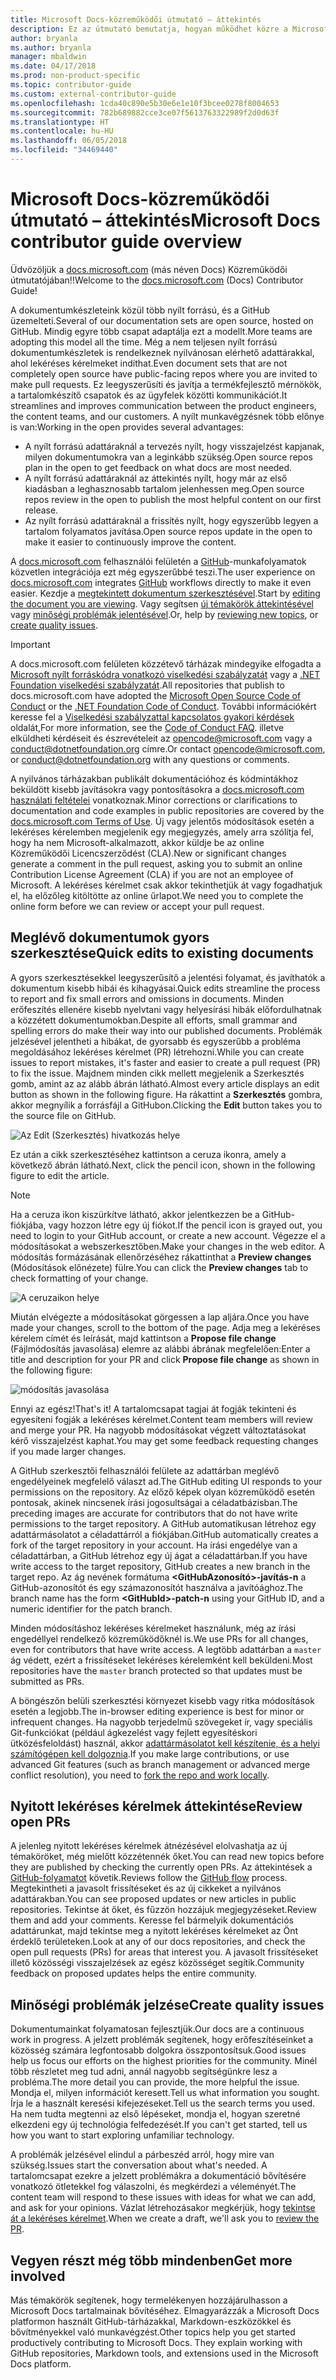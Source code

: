 ```yaml
---
title: Microsoft Docs-közreműködői útmutató – áttekintés
description: Ez az útmutató bemutatja, hogyan működhet közre a Microsoft dokumentációs webhelyén, a docs.microsoft.com-on.
author: bryanla
ms.author: bryanla
manager: mbaldwin
ms.date: 04/17/2018
ms.prod: non-product-specific
ms.topic: contributor-guide
ms.custom: external-contributor-guide
ms.openlocfilehash: 1cda40c890e5b30e6e1e10f3bcee0278f8004653
ms.sourcegitcommit: 782b689882cce3ce07f5613763322989f2d0d63f
ms.translationtype: HT
ms.contentlocale: hu-HU
ms.lasthandoff: 06/05/2018
ms.locfileid: "34469440"
---
```

# <a name="microsoft-docs-contributor-guide-overview"></a><span data-ttu-id="f817e-103">Microsoft Docs-közreműködői útmutató – áttekintés</span><span class="sxs-lookup"><span data-stu-id="f817e-103">Microsoft Docs contributor guide overview</span></span>

<span data-ttu-id="f817e-104">Üdvözöljük a [docs.microsoft.com](https://docs.microsoft.com) (más néven Docs) Közreműködői útmutatójában!!</span><span class="sxs-lookup"><span data-stu-id="f817e-104">Welcome to the [docs.microsoft.com](https://docs.microsoft.com) (Docs) Contributor Guide!</span></span>

<span data-ttu-id="f817e-105">A dokumentumkészleteink közül több nyílt forrású, és a GitHub üzemelteti.</span><span class="sxs-lookup"><span data-stu-id="f817e-105">Several of our documentation sets are open source, hosted on GitHub.</span></span> <span data-ttu-id="f817e-106">Mindig egyre több csapat adaptálja ezt a modellt.</span><span class="sxs-lookup"><span data-stu-id="f817e-106">More teams are adopting this model all the time.</span></span> <span data-ttu-id="f817e-107">Még a nem teljesen nyílt forrású dokumentumkészletek is rendelkeznek nyilvánosan elérhető adattárakkal, ahol lekéréses kérelmeket indíthat.</span><span class="sxs-lookup"><span data-stu-id="f817e-107">Even document sets that are not completely open source have public-facing repos where you are invited to make pull requests.</span></span> <span data-ttu-id="f817e-108">Ez leegyszerűsíti és javítja a termékfejlesztő mérnökök, a tartalomkészítő csapatok és az ügyfelek közötti kommunikációt.</span><span class="sxs-lookup"><span data-stu-id="f817e-108">It streamlines and improves communication between the product engineers, the content teams, and our customers.</span></span> <span data-ttu-id="f817e-109">A nyílt munkavégzésnek több előnye is van:</span><span class="sxs-lookup"><span data-stu-id="f817e-109">Working in the open provides several advantages:</span></span>

- <span data-ttu-id="f817e-110">A nyílt forrású adattáraknál a tervezés nyílt, hogy visszajelzést kapjanak, milyen dokumentumokra van a leginkább szükség.</span><span class="sxs-lookup"><span data-stu-id="f817e-110">Open source repos plan in the open to get feedback on what docs are most needed.</span></span>
- <span data-ttu-id="f817e-111">A nyílt forrású adattáraknál az áttekintés nyílt, hogy már az első kiadásban a leghasznosabb tartalom jelenhessen meg.</span><span class="sxs-lookup"><span data-stu-id="f817e-111">Open source repos review in the open to publish the most helpful content on our first release.</span></span>
- <span data-ttu-id="f817e-112">Az nyílt forrású adattáraknál a frissítés nyílt, hogy egyszerűbb legyen a tartalom folyamatos javítása.</span><span class="sxs-lookup"><span data-stu-id="f817e-112">Open source repos update in the open to make it easier to continuously improve the content.</span></span>

<span data-ttu-id="f817e-113">A [docs.microsoft.com](https://docs.microsoft.com) felhasználói felületén a [GitHub](https://github.com)-munkafolyamatok közvetlen integrációja ezt még egyszerűbbé teszi.</span><span class="sxs-lookup"><span data-stu-id="f817e-113">The user experience on [docs.microsoft.com](https://docs.microsoft.com) integrates [GitHub](https://github.com) workflows directly to make it even easier.</span></span> <span data-ttu-id="f817e-114">Kezdje a [megtekintett dokumentum szerkesztésével](#quick-edits-to-existing-documents).</span><span class="sxs-lookup"><span data-stu-id="f817e-114">Start by [editing the document you are viewing](#quick-edits-to-existing-documents).</span></span> <span data-ttu-id="f817e-115">Vagy segítsen [új témakörök áttekintésével](#review-open-prs) vagy [minőségi problémák jelentésével](#create-quality-issues).</span><span class="sxs-lookup"><span data-stu-id="f817e-115">Or, help by [reviewing new topics](#review-open-prs), or [create quality issues](#create-quality-issues).</span></span>

> [!IMPORTANT]
> <span data-ttu-id="f817e-116">A docs.microsoft.com felületen közzétevő tárházak mindegyike elfogadta a [Microsoft nyílt forráskódra vonatkozó viselkedési szabályzatát](https://opensource.microsoft.com/codeofconduct/) vagy a [.NET Foundation viselkedési szabályzatát](https://dotnetfoundation.org/code-of-conduct).</span><span class="sxs-lookup"><span data-stu-id="f817e-116">All repositories that publish to docs.microsoft.com have adopted the [Microsoft Open Source Code of Conduct](https://opensource.microsoft.com/codeofconduct/) or the [.NET Foundation Code of Conduct](https://dotnetfoundation.org/code-of-conduct).</span></span> <span data-ttu-id="f817e-117">További információkért keresse fel a [Viselkedési szabályzattal kapcsolatos gyakori kérdések](https://opensource.microsoft.com/codeofconduct/faq/) oldalát,</span><span class="sxs-lookup"><span data-stu-id="f817e-117">For more information, see the [Code of Conduct FAQ](https://opensource.microsoft.com/codeofconduct/faq/).</span></span> <span data-ttu-id="f817e-118">illetve elküldheti kérdéseit és észrevételeit az [opencode@microsoft.com](mailto:opencode@microsoft.com) vagy a [conduct@dotnetfoundation.org](mailto:conduct@dotnetfoundation.org) címre.</span><span class="sxs-lookup"><span data-stu-id="f817e-118">Or contact [opencode@microsoft.com](mailto:opencode@microsoft.com), or [conduct@dotnetfoundation.org](mailto:conduct@dotnetfoundation.org) with any questions or comments.</span></span><br>
>
> <span data-ttu-id="f817e-119">A nyilvános tárházakban publikált dokumentációhoz és kódmintákhoz beküldött kisebb javításokra vagy pontosításokra a [docs.microsoft.com használati feltételei](https://docs.microsoft.com/legal/termsofuse) vonatkoznak.</span><span class="sxs-lookup"><span data-stu-id="f817e-119">Minor corrections or clarifications to documentation and code examples in public repositories are covered by the [docs.microsoft.com Terms of Use](https://docs.microsoft.com/legal/termsofuse).</span></span> <span data-ttu-id="f817e-120">Új vagy jelentős módosítások esetén a lekéréses kérelemben megjelenik egy megjegyzés, amely arra szólítja fel, hogy ha nem Microsoft-alkalmazott, akkor küldje be az online Közreműködői Licencszerződést (CLA).</span><span class="sxs-lookup"><span data-stu-id="f817e-120">New or significant changes generate a comment in the pull request, asking you to submit an online Contribution License Agreement (CLA) if you are not an employee of Microsoft.</span></span> <span data-ttu-id="f817e-121">A lekéréses kérelmet csak akkor tekinthetjük át vagy fogadhatjuk el, ha előzőleg kitöltötte az online űrlapot.</span><span class="sxs-lookup"><span data-stu-id="f817e-121">We need you to complete the online form before we can review or accept your pull request.</span></span>

## <a name="quick-edits-to-existing-documents"></a><span data-ttu-id="f817e-122">Meglévő dokumentumok gyors szerkesztése</span><span class="sxs-lookup"><span data-stu-id="f817e-122">Quick edits to existing documents</span></span>

<span data-ttu-id="f817e-123">A gyors szerkesztésekkel leegyszerűsítő a jelentési folyamat, és javíthatók a dokumentum kisebb hibái és kihagyásai.</span><span class="sxs-lookup"><span data-stu-id="f817e-123">Quick edits streamline the process to report and fix small errors and omissions in documents.</span></span> <span data-ttu-id="f817e-124">Minden erőfeszítés ellenére kisebb nyelvtani vagy helyesírási hibák előfordulhatnak a közzétett dokumentumokban.</span><span class="sxs-lookup"><span data-stu-id="f817e-124">Despite all efforts, small grammar and spelling errors do make their way into our published documents.</span></span> <span data-ttu-id="f817e-125">Problémák jelzésével jelentheti a hibákat, de gyorsabb és egyszerűbb a probléma megoldásához lekéréses kérelmet (PR) létrehozni.</span><span class="sxs-lookup"><span data-stu-id="f817e-125">While you can create issues to report mistakes, it's faster and easier to create a pull request (PR) to fix the issue.</span></span> <span data-ttu-id="f817e-126">Majdnem minden cikk mellett megjelenik a Szerkesztés gomb, amint az az alább ábrán látható.</span><span class="sxs-lookup"><span data-stu-id="f817e-126">Almost every article displays an edit button as shown in the following figure.</span></span> <span data-ttu-id="f817e-127">Ha rákattint a **Szerkesztés** gombra, akkor megnyílik a forrásfájl a GitHubon.</span><span class="sxs-lookup"><span data-stu-id="f817e-127">Clicking the **Edit** button takes you to the source file on GitHub.</span></span>

![Az Edit (Szerkesztés) hivatkozás helye](./media/index/edit-article.png)

<span data-ttu-id="f817e-129">Ez után a cikk szerkesztéséhez kattintson a ceruza ikonra, amely a következő ábrán látható.</span><span class="sxs-lookup"><span data-stu-id="f817e-129">Next, click the pencil icon, shown in the following figure to edit the article.</span></span>

> [!NOTE]
> <span data-ttu-id="f817e-130">Ha a ceruza ikon kiszürkítve látható, akkor jelentkezzen be a GitHub-fiókjába, vagy hozzon létre egy új fiókot.</span><span class="sxs-lookup"><span data-stu-id="f817e-130">If the pencil icon is grayed out, you need to login to your GitHub account, or create a new account.</span></span> <span data-ttu-id="f817e-131">Végezze el a módosításokat a webszerkesztőben.</span><span class="sxs-lookup"><span data-stu-id="f817e-131">Make your changes in the web editor.</span></span> <span data-ttu-id="f817e-132">A módosítás formázásának ellenőrzéséhez rákattinthat a **Preview changes** (Módosítások előnézete) fülre.</span><span class="sxs-lookup"><span data-stu-id="f817e-132">You can click the **Preview changes** tab to check formatting of your change.</span></span>

![A ceruzaikon helye](./media/index/editicon.png)

<span data-ttu-id="f817e-134">Miután elvégezte a módosításokat görgessen a lap aljára.</span><span class="sxs-lookup"><span data-stu-id="f817e-134">Once you have made your changes, scroll to the bottom of the page.</span></span> <span data-ttu-id="f817e-135">Adja meg a lekéréses kérelem címét és leírását, majd kattintson a **Propose file change** (Fájlmódosítás javasolása) elemre az alábbi ábrának megfelelően:</span><span class="sxs-lookup"><span data-stu-id="f817e-135">Enter a title and description for your PR and click **Propose file change** as shown in the following figure:</span></span>

![módosítás javasolása](./media/index/submit-pull-request.png)

<span data-ttu-id="f817e-137">Ennyi az egész!</span><span class="sxs-lookup"><span data-stu-id="f817e-137">That's it!</span></span> <span data-ttu-id="f817e-138">A tartalomcsapat tagjai át fogják tekinteni és egyesíteni fogják a lekéréses kérelmet.</span><span class="sxs-lookup"><span data-stu-id="f817e-138">Content team members will review and merge your PR.</span></span> <span data-ttu-id="f817e-139">Ha nagyobb módosításokat végzett változtatásokat kérő visszajelzést kaphat.</span><span class="sxs-lookup"><span data-stu-id="f817e-139">You may get some feedback requesting changes if you made larger changes.</span></span>

<span data-ttu-id="f817e-140">A GitHub szerkesztői felhasználói felülete az adattárban meglévő engedélyeinek megfelelő választ ad.</span><span class="sxs-lookup"><span data-stu-id="f817e-140">The GitHub editing UI responds to your permissions on the repository.</span></span> <span data-ttu-id="f817e-141">Az előző képek olyan közreműködő esetén pontosak, akinek nincsenek írási jogosultságai a céladatbázisban.</span><span class="sxs-lookup"><span data-stu-id="f817e-141">The preceding images are accurate for contributors that do not have write permissions to the target repository.</span></span> <span data-ttu-id="f817e-142">A GitHub automatikusan létrehoz egy adattármásolatot a céladattárról a fiókjában.</span><span class="sxs-lookup"><span data-stu-id="f817e-142">GitHub automatically creates a fork of the target repository in your account.</span></span> <span data-ttu-id="f817e-143">Ha írási engedélye van a céladattárban, a GitHub létrehoz egy új ágat a céladattárban.</span><span class="sxs-lookup"><span data-stu-id="f817e-143">If you have write access to the target repository, GitHub creates a new branch in the target repo.</span></span> <span data-ttu-id="f817e-144">Az ág nevének formátuma **\<GitHubAzonosító\>-javítás-n** a GitHub-azonosítót és egy számazonosítót használva a javítóághoz.</span><span class="sxs-lookup"><span data-stu-id="f817e-144">The branch name has the form **\<GitHubId\>-patch-n** using your GitHub ID, and a numeric identifier for the patch branch.</span></span>

<span data-ttu-id="f817e-145">Minden módosításhoz lekéréses kérelmeket használunk, még az írási engedéllyel rendelkező közreműködőknél is.</span><span class="sxs-lookup"><span data-stu-id="f817e-145">We use PRs for all changes, even for contributors that have write access.</span></span> <span data-ttu-id="f817e-146">A legtöbb adattárban a `master` ág védett, ezért a frissítéseket lekéréses kérelemként kell beküldeni.</span><span class="sxs-lookup"><span data-stu-id="f817e-146">Most repositories have the `master` branch protected so that updates must be submitted as PRs.</span></span>

<span data-ttu-id="f817e-147">A böngészőn belüli szerkesztési környezet kisebb vagy ritka módosítások esetén a legjobb.</span><span class="sxs-lookup"><span data-stu-id="f817e-147">The in-browser editing experience is best for minor or infrequent changes.</span></span> <span data-ttu-id="f817e-148">Ha nagyobb terjedelmű szövegeket ír, vagy speciális Git-funkciókat (például ágkezelést vagy fejlett egyesítéskori ütközésfeloldást) használ, akkor [adattármásolatot kell készítenie, és a helyi számítógépen kell dolgoznia](how-to-write-workflows-major.md).</span><span class="sxs-lookup"><span data-stu-id="f817e-148">If you make large contributions, or use advanced Git features (such as branch management or advanced merge conflict resolution), you need to [fork the repo and work locally](how-to-write-workflows-major.md).</span></span>

## <a name="review-open-prs"></a><span data-ttu-id="f817e-149">Nyitott lekéréses kérelmek áttekintése</span><span class="sxs-lookup"><span data-stu-id="f817e-149">Review open PRs</span></span>

<span data-ttu-id="f817e-150">A jelenleg nyitott lekéréses kérelmek átnézésével elolvashatja az új témaköröket, még mielőtt közzétennék őket.</span><span class="sxs-lookup"><span data-stu-id="f817e-150">You can read new topics before they are published by checking the currently open PRs.</span></span> <span data-ttu-id="f817e-151">Az áttekintések a [GitHub-folyamatot](https://guides.github.com/introduction/flow/) követik.</span><span class="sxs-lookup"><span data-stu-id="f817e-151">Reviews follow the [GitHub flow](https://guides.github.com/introduction/flow/) process.</span></span> <span data-ttu-id="f817e-152">Megtekintheti a javasolt frissítéseket és az új cikkeket a nyilvános adattárakban.</span><span class="sxs-lookup"><span data-stu-id="f817e-152">You can see proposed updates or new articles in public repositories.</span></span> <span data-ttu-id="f817e-153">Tekintse át őket, és fűzzön hozzájuk megjegyzéseket.</span><span class="sxs-lookup"><span data-stu-id="f817e-153">Review them and add your comments.</span></span> <span data-ttu-id="f817e-154">Keresse fel bármelyik dokumentációs adattárunkat, majd tekintse meg a nyitott lekéréses kérelmeket az Önt érdeklő területeken.</span><span class="sxs-lookup"><span data-stu-id="f817e-154">Look at any of our docs repositories, and check the open pull requests (PRs) for areas that interest you.</span></span> <span data-ttu-id="f817e-155">A javasolt frissítéseket illető közösségi visszajelzések az egész közösséget segítik.</span><span class="sxs-lookup"><span data-stu-id="f817e-155">Community feedback on proposed updates helps the entire community.</span></span>

## <a name="create-quality-issues"></a><span data-ttu-id="f817e-156">Minőségi problémák jelzése</span><span class="sxs-lookup"><span data-stu-id="f817e-156">Create quality issues</span></span>

<span data-ttu-id="f817e-157">Dokumentumainkat folyamatosan fejlesztjük.</span><span class="sxs-lookup"><span data-stu-id="f817e-157">Our docs are a continuous work in progress.</span></span> <span data-ttu-id="f817e-158">A jelzett problémák segítenek, hogy erőfeszítéseinket a közösség számára legfontosabb dolgokra összpontosítsuk.</span><span class="sxs-lookup"><span data-stu-id="f817e-158">Good issues help us focus our efforts on the highest priorities for the community.</span></span> <span data-ttu-id="f817e-159">Minél több részletet meg tud adni, annál nagyobb segítségünkre lesz a probléma.</span><span class="sxs-lookup"><span data-stu-id="f817e-159">The more detail you can provide, the more helpful the issue.</span></span> <span data-ttu-id="f817e-160">Mondja el, milyen információt keresett.</span><span class="sxs-lookup"><span data-stu-id="f817e-160">Tell us what information you sought.</span></span> <span data-ttu-id="f817e-161">Írja le a használt keresési kifejezéseket.</span><span class="sxs-lookup"><span data-stu-id="f817e-161">Tell us the search terms you used.</span></span> <span data-ttu-id="f817e-162">Ha nem tudta megtenni az első lépéseket, mondja el, hogyan szeretné elkezdeni egy új technológia felfedezését.</span><span class="sxs-lookup"><span data-stu-id="f817e-162">If you can't get started, tell us how you want to start exploring unfamiliar technology.</span></span>

<span data-ttu-id="f817e-163">A problémák jelzésével elindul a párbeszéd arról, hogy mire van szükség.</span><span class="sxs-lookup"><span data-stu-id="f817e-163">Issues start the conversation about what's needed.</span></span> <span data-ttu-id="f817e-164">A tartalomcsapat ezekre a jelzett problémákra a dokumentáció bővítésére vonatkozó ötletekkel fog válaszolni, és megkérdezi a véleményét.</span><span class="sxs-lookup"><span data-stu-id="f817e-164">The content team will respond to these issues with ideas for what we can add, and ask for your opinions.</span></span> <span data-ttu-id="f817e-165">Vázlat létrehozásakor megkérjük, hogy [tekintse át a lekéréses kérelmet](#review-open-prs).</span><span class="sxs-lookup"><span data-stu-id="f817e-165">When we create a draft, we'll ask you to [review the PR](#review-open-prs).</span></span>

## <a name="get-more-involved"></a><span data-ttu-id="f817e-166">Vegyen részt még több mindenben</span><span class="sxs-lookup"><span data-stu-id="f817e-166">Get more involved</span></span>

<span data-ttu-id="f817e-167">Más témakörök segítenek, hogy termelékenyen hozzájárulhasson a Microsoft Docs tartalmainak bővítéséhez. Elmagyarázzák a Microsoft Docs platformon használt GitHub-tárházakkal, Markdown-eszközökkel és bővítményekkel való munkavégzést.</span><span class="sxs-lookup"><span data-stu-id="f817e-167">Other topics help you get started productively contributing to Microsoft Docs. They explain working with GitHub repositories, Markdown tools, and extensions used in the Microsoft Docs platform.</span></span>
